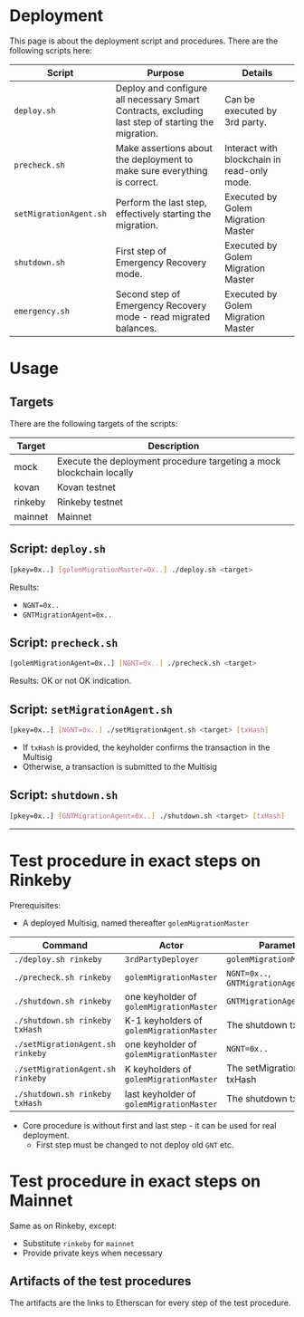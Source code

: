 # Deployment

This page is about the deployment script and procedures.
There are the following scripts here:

Script | Purpose | Details
--- | --- | ---
`deploy.sh` | Deploy and configure all necessary Smart Contracts, excluding last step of starting the migration. | Can be executed by 3rd party.
`precheck.sh`  | Make assertions about the deployment to make sure everything is correct. | Interact with blockchain in read-only mode.
`setMigrationAgent.sh` | Perform the last step, effectively starting the migration. | Executed by Golem Migration Master
`shutdown.sh` | First step of Emergency Recovery mode. | Executed by Golem Migration Master
`emergency.sh` | Second step of Emergency Recovery mode - read migrated balances. | Executed by Golem Migration Master

# Usage

## Targets

There are the following targets of the scripts:

Target | Description
--- | ---
mock | Execute the deployment procedure targeting a mock blockchain locally
kovan | Kovan testnet
rinkeby | Rinkeby testnet
mainnet | Mainnet

## Script: `deploy.sh`

```bash
[pkey=0x..] [golemMigrationMaster=0x..] ./deploy.sh <target>
```

Results:

- `NGNT=0x..`
- `GNTMigrationAgent=0x..`

## Script: `precheck.sh`

```bash
[golemMigrationAgent=0x..] [NGNT=0x..] ./precheck.sh <target>
```

Results: OK or not OK indication.

## Script: `setMigrationAgent.sh`

```bash
[pkey=0x..] [NGNT=0x..] ./setMigrationAgent.sh <target> [txHash]
```

- If `txHash` is provided, the keyholder confirms the transaction in the Multisig
- Otherwise, a transaction is submitted to the Multisig

## Script: `shutdown.sh`

```bash
[pkey=0x..] [GNTMigrationAgent=0x..] ./shutdown.sh <target> [txHash]
```

---

# Test procedure in exact steps on Rinkeby

Prerequisites:

- A deployed Multisig, named thereafter `golemMigrationMaster`

Command | Actor | Parameters
--- | --- | ---
`./deploy.sh rinkeby` | `3rdPartyDeployer` | `golemMigrationMaster=0x..`
`./precheck.sh rinkeby` | `golemMigrationMaster` | `NGNT=0x..`, `GNTMigrationAgent=0x..`
`./shutdown.sh rinkeby` | one keyholder of `golemMigrationMaster` | `GNTMigrationAgent=0x`
`./shutdown.sh rinkeby txHash` | K-1 keyholders of `golemMigrationMaster` | The shutdown txHash
`./setMigrationAgent.sh rinkeby` | one keyholder of `golemMigrationMaster` | `NGNT=0x..`
`./setMigrationAgent.sh rinkeby` | K keyholders of `golemMigrationMaster` | The setMigrationAgent txHash
`./shutdown.sh rinkeby txHash` | last keyholder of `golemMigrationMaster` | The shutdown txHash

- Core procedure is without first and last step - it can be used for real deployment.
    - First step must be changed to not deploy old `GNT` etc.

# Test procedure in exact steps on Mainnet

Same as on Rinkeby, except:

- Substitute `rinkeby` for `mainnet`
- Provide private keys when necessary

## Artifacts of the test procedures

The artifacts are the links to Etherscan for every step of the test procedure.
